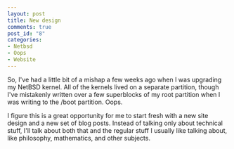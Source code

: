 ```yaml
--- 
layout: post
title: New design
comments: true
post_id: "8"
categories:
- Netbsd
- Oops
- Website
---
```

So, I've had a little bit of a mishap a few weeks ago when I was upgrading my NetBSD kernel.  All of the kernels lived on a separate partition, though I've mistakenly written over a few superblocks of my root partition when I was writing to the /boot partition.  Oops.

I figure this is a great opportunity for me to start fresh with a new site design and a new set of blog posts.  Instead of talking only about technical stuff, I'll talk about both that and the regular stuff I usually like talking about, like philosophy, mathematics, and other subjects.
